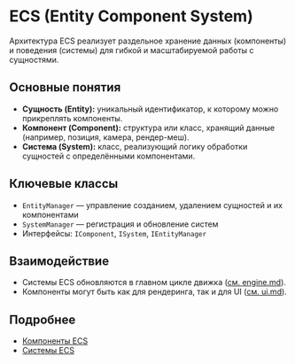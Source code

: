 # ECS (Entity Component System)

Архитектура ECS реализует раздельное хранение данных (компоненты) и поведения (системы) для гибкой и масштабируемой работы с сущностями.

## Основные понятия
- **Сущность (Entity):** уникальный идентификатор, к которому можно прикреплять компоненты.
- **Компонент (Component):** структура или класс, хранящий данные (например, позиция, камера, рендер-меш).
- **Система (System):** класс, реализующий логику обработки сущностей с определёнными компонентами.

## Ключевые классы
- `EntityManager` — управление созданием, удалением сущностей и их компонентами
- `SystemManager` — регистрация и обновление систем
- Интерфейсы: `IComponent`, `ISystem`, `IEntityManager`

## Взаимодействие
- Системы ECS обновляются в главном цикле движка ([см. engine.md](engine.md)).
- Компоненты могут быть как для рендеринга, так и для UI ([см. ui.md](ui.md)).

## Подробнее
- [Компоненты ECS](ecs_components.md)
- [Системы ECS](ecs_systems.md) 
